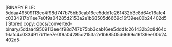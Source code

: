 [BINARY FILE: 5ddaa49509113ee4f98d747b75bb3cab16ee5ddd1c261432b3c8d64c16afc4c0334917b11ee7e0f9a04285d2153a2e1b68505d6669c16f39ee00b24402d5]
Stored copy: docs/converted-binary/5ddaa49509113ee4f98d747b75bb3cab16ee5ddd1c261432b3c8d64c16afc4c0334917b11ee7e0f9a04285d2153a2e1b68505d6669c16f39ee00b24402d5
